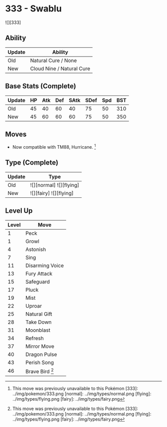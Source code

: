 # 333 - Swablu
![][333]

## Ability

Update | Ability
---    | ---
Old    | Natural Cure / None
New    | Cloud Nine / Natural Cure

## Base Stats (Complete)

Update | HP | Atk | Def | SAtk | SDef | Spd | BST
---    | ---| --- | --- | ---  | ---  | --- | ---
Old    | 45 |  40 |  60 |  40  |  75  |  50  |  310
New    | 45 |  60 |  60 |  60  |  75  |  50  |  350

## Moves

 - Now compatible with TM88, Hurricane. [^1]

## Type (Complete)

Update | Type
---    | ---
Old    | ![][normal]  ![][flying]
New    | ![][fairy]  ![][flying]

## Level Up

Level | Move
---   | ---
  1   | Peck
  1   | Growl
  4   | Astonish
  7   | Sing
 11   | Disarming Voice
 13   | Fury Attack
 15   | Safeguard
 17   | Pluck
 19   | Mist
 22   | Uproar
 25   | Natural Gift
 28   | Take Down
 31   | Moonblast
 34   | Refresh
 37   | Mirror Move
 40   | Dragon Pulse
 43   | Perish Song
 46   | Brave Bird [^1]

[^1]: This move was previously unavailable to this Pokémon
[333]: ../img/pokemon/333.png
[normal]: ../img/types/normal.png
[flying]: ../img/types/flying.png
[fairy]: ../img/types/fairy.png
